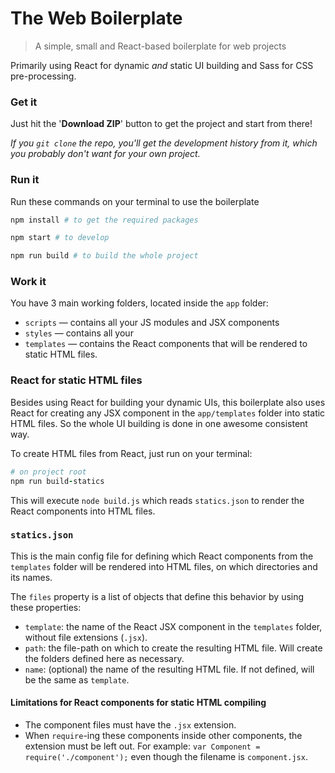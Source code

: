 # The Web Boilerplate

> A simple, small and React-based boilerplate for web projects

Primarily using React for dynamic _and_ static UI building and Sass for CSS pre-processing.

### Get it

Just hit the '**Download ZIP**' button to get the project and start from there!

_If you `git clone` the repo, you'll get the development history from it, which you probably don't want for your own project._

### Run it

Run these commands on your terminal to use the boilerplate

```coffee
npm install # to get the required packages

npm start # to develop

npm run build # to build the whole project
```

### Work it

You have 3 main working folders, located inside the `app` folder:

* `scripts` — contains all your JS modules and JSX components
* `styles` — contains all your 
* `templates` — contains the React components that will be rendered to static HTML files.

### React for static HTML files

Besides using React for building your dynamic UIs, this boilerplate also uses React for creating any JSX component in the `app/templates` folder into static HTML files. So the whole UI building is done in one awesome consistent way.

To create HTML files from React, just run on your terminal:

```coffee
# on project root
npm run build-statics
```

This will execute `node build.js` which reads `statics.json` to render the React components into HTML files.

### `statics.json`

This is the main config file for defining which React components from the `templates` folder will be rendered into HTML files, on which directories and its names.

The `files` property is a list of objects that define this behavior by using these properties:
* `template`: the name of the React JSX component in the `templates` folder, without file extensions (`.jsx`).
* `path`: the file-path on which to create the resulting HTML file. Will create the folders defined here as necessary.
* `name`: (optional) the name of the resulting HTML file. If not defined, will be the same as `template`.


#### Limitations for React components for static HTML compiling
* The component files must have the `.jsx` extension.
* When `require`-ing these components inside other components, the extension must be left out. For example: `var Component = require('./component');` even though the filename is `component.jsx`.
